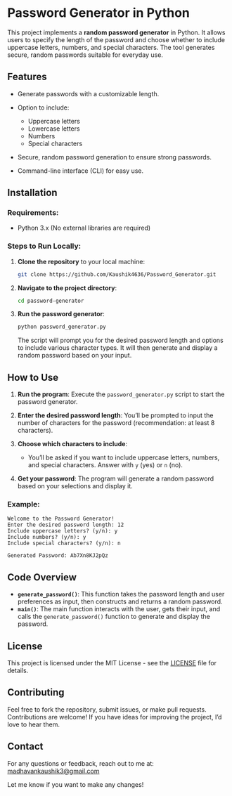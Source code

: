 # Password Generator in Python

This project implements a **random password generator** in Python. It allows users to specify the length of the password and choose whether to include uppercase letters, numbers, and special characters. The tool generates secure, random passwords suitable for everyday use.

## Features

* Generate passwords with a customizable length.
* Option to include:

  * Uppercase letters
  * Lowercase letters
  * Numbers
  * Special characters
* Secure, random password generation to ensure strong passwords.
* Command-line interface (CLI) for easy use.

## Installation

### Requirements:

* Python 3.x (No external libraries are required)

### Steps to Run Locally:

1. **Clone the repository** to your local machine:

   ```bash
   git clone https://github.com/Kaushik4636/Password_Generator.git
   ```

2. **Navigate to the project directory**:

   ```bash
   cd password-generator
   ```

3. **Run the password generator**:

   ```bash
   python password_generator.py
   ```

   The script will prompt you for the desired password length and options to include various character types. It will then generate and display a random password based on your input.

## How to Use

1. **Run the program**: Execute the `password_generator.py` script to start the password generator.
2. **Enter the desired password length**: You’ll be prompted to input the number of characters for the password (recommendation: at least 8 characters).
3. **Choose which characters to include**:

   * You’ll be asked if you want to include uppercase letters, numbers, and special characters. Answer with `y` (yes) or `n` (no).
4. **Get your password**: The program will generate a random password based on your selections and display it.

### Example:

```
Welcome to the Password Generator!
Enter the desired password length: 12
Include uppercase letters? (y/n): y
Include numbers? (y/n): y
Include special characters? (y/n): n

Generated Password: Ab7Xn8KJ2pQz
```

## Code Overview

* **`generate_password()`**: This function takes the password length and user preferences as input, then constructs and returns a random password.
* **`main()`**: The main function interacts with the user, gets their input, and calls the `generate_password()` function to generate and display the password.

## License

This project is licensed under the MIT License - see the [LICENSE](LICENSE) file for details.

## Contributing

Feel free to fork the repository, submit issues, or make pull requests. Contributions are welcome! If you have ideas for improving the project, I’d love to hear them.

## Contact

For any questions or feedback, reach out to me at:
madhavankaushik3@gmail.com

Let me know if you want to make any changes!
